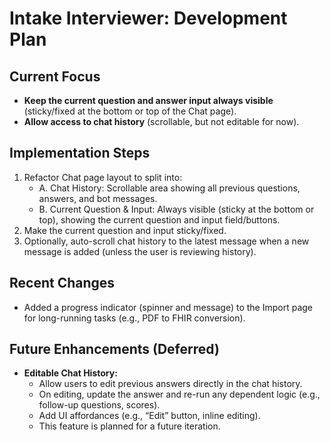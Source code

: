 # Intake Interviewer: Development Plan

## Current Focus
- **Keep the current question and answer input always visible** (sticky/fixed at the bottom or top of the Chat page).
- **Allow access to chat history** (scrollable, but not editable for now).

## Implementation Steps
1. Refactor Chat page layout to split into:
   - A. Chat History: Scrollable area showing all previous questions, answers, and bot messages.
   - B. Current Question & Input: Always visible (sticky at the bottom or top), showing the current question and input field/buttons.
2. Make the current question and input sticky/fixed.
3. Optionally, auto-scroll chat history to the latest message when a new message is added (unless the user is reviewing history).

## Recent Changes
- Added a progress indicator (spinner and message) to the Import page for long-running tasks (e.g., PDF to FHIR conversion).

## Future Enhancements (Deferred)
- **Editable Chat History:**
  - Allow users to edit previous answers directly in the chat history.
  - On editing, update the answer and re-run any dependent logic (e.g., follow-up questions, scores).
  - Add UI affordances (e.g., “Edit” button, inline editing).
  - This feature is planned for a future iteration. 